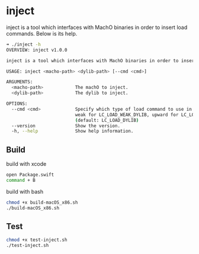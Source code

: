 # inject

inject is a tool which interfaces with MachO binaries in order to insert load commands. Below is its help.
```bash
➜ ./inject -h
OVERVIEW: inject v1.0.0

inject is a tool which interfaces with MachO binaries in order to insert load commands.

USAGE: inject <macho-path> <dylib-path> [--cmd <cmd>]

ARGUMENTS:
  <macho-path>            The machO to inject.
  <dylib-path>            The dylib to inject.

OPTIONS:
  --cmd <cmd>             Specify which type of load command to use in INSTALL. Can be reexport for LC_REEXPORT_DYLIB,
                          weak for LC_LOAD_WEAK_DYLIB, upward for LC_LOAD_UPWARD_DYLIB, or load for LC_LOAD_DYLIB
                          (default: LC_LOAD_DYLIB)
  --version               Show the version.
  -h, --help              Show help information.

```

## Build
build with xcode
```bash
open Package.swift
command + B
```

build with bash
```bash
chmod +x build-macOS_x86.sh
./build-macOS_x86.sh
```

## Test
```bash
chmod +x test-inject.sh
./test-inject.sh
```
